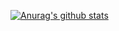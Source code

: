 [![Anurag's github stats](https://github-readme-stats.vercel.app/api?username=joyykim&?count_private=true&theme=highcontrast)](https://github.com/anuraghazra/github-readme-stats)
